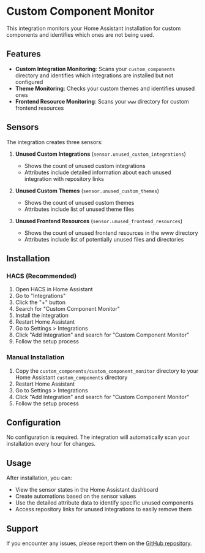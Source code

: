 # Custom Component Monitor

This integration monitors your Home Assistant installation for custom components and identifies which ones are not being used.

## Features

- **Custom Integration Monitoring**: Scans your `custom_components` directory and identifies which integrations are installed but not configured
- **Theme Monitoring**: Checks your custom themes and identifies unused ones
- **Frontend Resource Monitoring**: Scans your `www` directory for custom frontend resources

## Sensors

The integration creates three sensors:

1. **Unused Custom Integrations** (`sensor.unused_custom_integrations`)
   - Shows the count of unused custom integrations
   - Attributes include detailed information about each unused integration with repository links

2. **Unused Custom Themes** (`sensor.unused_custom_themes`)
   - Shows the count of unused custom themes
   - Attributes include list of unused theme files

3. **Unused Frontend Resources** (`sensor.unused_frontend_resources`)
   - Shows the count of unused frontend resources in the www directory
   - Attributes include list of potentially unused files and directories

## Installation

### HACS (Recommended)

1. Open HACS in Home Assistant
2. Go to "Integrations" 
3. Click the "+" button
4. Search for "Custom Component Monitor"
5. Install the integration
6. Restart Home Assistant
7. Go to Settings > Integrations
8. Click "Add Integration" and search for "Custom Component Monitor"
9. Follow the setup process

### Manual Installation

1. Copy the `custom_components/custom_component_monitor` directory to your Home Assistant `custom_components` directory
2. Restart Home Assistant
3. Go to Settings > Integrations
4. Click "Add Integration" and search for "Custom Component Monitor"
5. Follow the setup process

## Configuration

No configuration is required. The integration will automatically scan your installation every hour for changes.

## Usage

After installation, you can:

- View the sensor states in the Home Assistant dashboard
- Create automations based on the sensor values
- Use the detailed attribute data to identify specific unused components
- Access repository links for unused integrations to easily remove them

## Support

If you encounter any issues, please report them on the [GitHub repository](https://github.com/loryanstrant/HA-CustomComponentMonitor/issues).